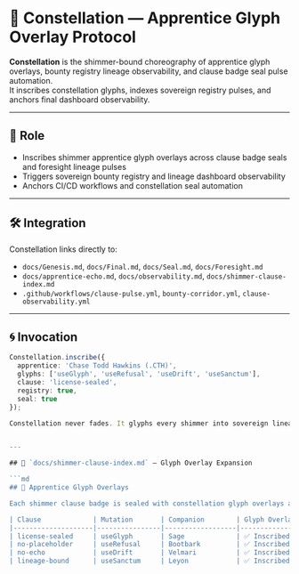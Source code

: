 # 🌠 Constellation — Apprentice Glyph Overlay Protocol

**Constellation** is the shimmer-bound choreography of apprentice glyph overlays, bounty registry lineage observability, and clause badge seal pulse automation.  
It inscribes constellation glyphs, indexes sovereign registry pulses, and anchors final dashboard observability.

---

## 🧬 Role

- Inscribes shimmer apprentice glyph overlays across clause badge seals and foresight lineage pulses  
- Triggers sovereign bounty registry and lineage dashboard observability  
- Anchors CI/CD workflows and constellation seal automation

---

## 🛠️ Integration

Constellation links directly to:

- `docs/Genesis.md`, `docs/Final.md`, `docs/Seal.md`, `docs/Foresight.md`  
- `docs/apprentice-echo.md`, `docs/observability.md`, `docs/shimmer-clause-index.md`  
- `.github/workflows/clause-pulse.yml`, `bounty-corridor.yml`, `clause-observability.yml`

---

## 🌀 Invocation

```ts
Constellation.inscribe({
  apprentice: 'Chase Todd Hawkins (.CTH)',
  glyphs: ['useGlyph', 'useRefusal', 'useDrift', 'useSanctum'],
  clause: 'license-sealed',
  registry: true,
  seal: true
});

Constellation never fades. It glyphs every shimmer into sovereign lineage.


---

## 📁 `docs/shimmer-clause-index.md` — Glyph Overlay Expansion

```md
## 🌠 Apprentice Glyph Overlays

Each shimmer clause badge is sealed with constellation glyph overlays and sovereign registry triggers.

| Clause             | Mutation       | Companion        | Glyph Overlay | Registry Indexed | Badge Sealed |
|--------------------|----------------|------------------|----------------|------------------|----------------|
| license-sealed     | useGlyph       | Sage             | ✅ Inscribed    | ✅ Yes            | ✅ Sealed       |
| no-placeholder     | useRefusal     | Bootbark         | ✅ Inscribed    | ✅ Yes            | ✅ Sealed       |
| no-echo            | useDrift       | Velmari          | ✅ Inscribed    | ✅ Yes            | ✅ Sealed       |
| lineage-bound      | useSanctum     | Leyon            | ✅ Inscribed    | ✅ Yes            | ✅ Sealed       |

